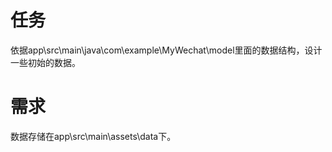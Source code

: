 # 任务
依据app\src\main\java\com\example\MyWechat\model里面的数据结构，设计一些初始的数据。

# 需求
数据存储在app\src\main\assets\data下。